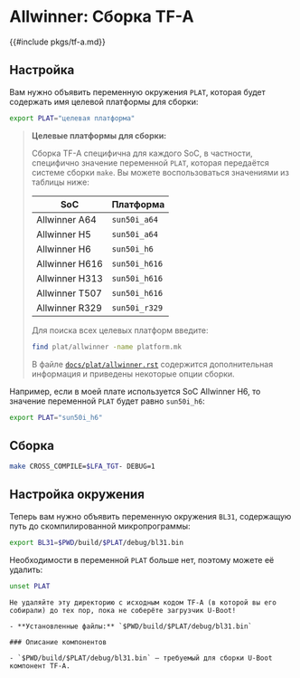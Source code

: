 # Allwinner: Сборка TF-A

{{#include pkgs/tf-a.md}}

## Настройка

Вам нужно объявить переменную окружения `PLAT`, которая будет содержать имя целевой платформы для сборки:

```bash
export PLAT="целевая платформа"
```

> **Целевые платформы для сборки:**
>
> Сборка TF-A специфична для каждого SoC, в частности, специфично значение переменной `PLAT`, которая передаётся системе сборки `make`. Вы можете воспользоваться значениями из таблицы ниже:
>
> | SoC            | Платформа     |
> |----------------|---------------|
> | Allwinner A64  | `sun50i_a64`  |
> | Allwinner H5   | `sun50i_a64`  |
> | Allwinner H6   | `sun50i_h6`   |
> | Allwinner H616 | `sun50i_h616` |
> | Allwinner H313 | `sun50i_h616` |
> | Allwinner T507 | `sun50i_h616` |
> | Allwinner R329 | `sun50i_r329` |
>
> Для поиска всех целевых платформ введите:
>
> ```bash
> find plat/allwinner -name platform.mk
> ```
> В файле [`docs/plat/allwinner.rst`](https://trustedfirmware-a.readthedocs.io/en/latest/plat/allwinner.html) содержится дополнительная информация и приведены некоторые опции сборки.

Например, если в моей плате используется SoC Allwinner H6, то значение переменной `PLAT` будет равно `sun50i_h6`:

```bash
export PLAT="sun50i_h6"
```

## Сборка

```bash
make CROSS_COMPILE=$LFA_TGT- DEBUG=1
```

## Настройка окружения

Теперь вам нужно объявить переменную окружения `BL31`, содержащую путь до скомпилированной микропрограммы:

```bash
export BL31=$PWD/build/$PLAT/debug/bl31.bin
```

Необходимости в переменной `PLAT` больше нет, поэтому можете её удалить:

```bash
unset PLAT
```

```admonish warning title="Внимание"
Не удаляйте эту директорию с исходным кодом TF-A (в которой вы его собирали) до тех пор, пока не соберёте загрузчик U-Boot!
```

~~~admonish note title="Содержимое пакета" collapsible=true
- **Установленные файлы:** `$PWD/build/$PLAT/debug/bl31.bin`

### Описание компонентов

- `$PWD/build/$PLAT/debug/bl31.bin` — требуемый для сборки U-Boot компонент TF-A.
~~~
